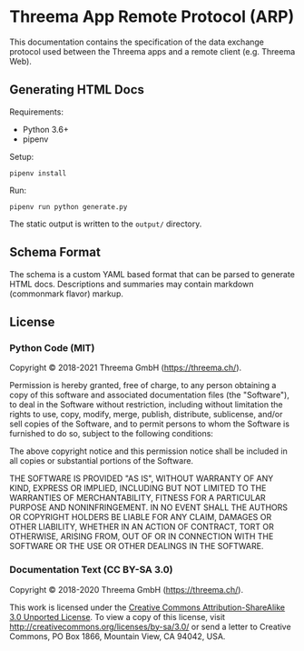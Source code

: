 # Threema App Remote Protocol (ARP)

This documentation contains the specification of the data exchange protocol
used between the Threema apps and a remote client (e.g. Threema Web).

## Generating HTML Docs

Requirements:

- Python 3.6+
- pipenv

Setup:

    pipenv install

Run:

    pipenv run python generate.py

The static output is written to the `output/` directory.

## Schema Format

The schema is a custom YAML based format that can be parsed to generate HTML
docs. Descriptions and summaries may contain markdown (commonmark flavor)
markup.

## License

### Python Code (MIT)

Copyright © 2018-2021 Threema GmbH (https://threema.ch/).

Permission is hereby granted, free of charge, to any person obtaining a copy of
this software and associated documentation files (the "Software"), to deal in
the Software without restriction, including without limitation the rights to
use, copy, modify, merge, publish, distribute, sublicense, and/or sell copies
of the Software, and to permit persons to whom the Software is furnished to do
so, subject to the following conditions:

The above copyright notice and this permission notice shall be included in all
copies or substantial portions of the Software.

THE SOFTWARE IS PROVIDED "AS IS", WITHOUT WARRANTY OF ANY KIND, EXPRESS OR
IMPLIED, INCLUDING BUT NOT LIMITED TO THE WARRANTIES OF MERCHANTABILITY,
FITNESS FOR A PARTICULAR PURPOSE AND NONINFRINGEMENT. IN NO EVENT SHALL THE
AUTHORS OR COPYRIGHT HOLDERS BE LIABLE FOR ANY CLAIM, DAMAGES OR OTHER
LIABILITY, WHETHER IN AN ACTION OF CONTRACT, TORT OR OTHERWISE, ARISING FROM,
OUT OF OR IN CONNECTION WITH THE SOFTWARE OR THE USE OR OTHER DEALINGS IN THE
SOFTWARE.

### Documentation Text (CC BY-SA 3.0)

Copyright © 2018-2020 Threema GmbH (https://threema.ch/).

This work is licensed under the [Creative Commons Attribution-ShareAlike 3.0
Unported License](https://creativecommons.org/licenses/by-sa/3.0/). To view a
copy of this license, visit http://creativecommons.org/licenses/by-sa/3.0/ or
send a letter to Creative Commons, PO Box 1866, Mountain View, CA 94042, USA.

